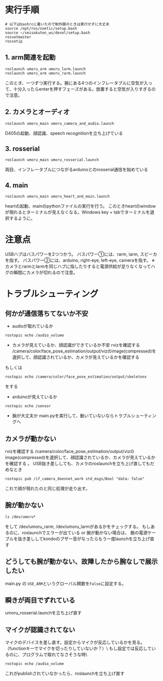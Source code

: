 # 実行手順
```
# 以下はbashrcに書いたので制作展のときは実行せずに大丈夫
source /opt/ros/noetic/setup.bash
source ~/seisakuten_ws/devel/setup.bash
rossetmaster
rossetip
```

## 1. arm関連を起動
```
roslaunch umoru_arm umoru_larm.launch
roslaunch umoru_arm umoru_rarm.launch
```
このとき、一つずつ実行する。腕にある4つのインフレータブルに空気が入って、十分入ったらenterを押すフェーズがある。放置すると空気が入りすぎるので注意。

## 2. カメラとオーディオ
```
roslaunch umoru_main umoru_camera_and_audio.launch
```
D405の起動、顔認識、speech recognitionを立ち上げている
## 3. rosserial
```
roslaunch umoru_main umoru_rosserial.launch
```
両目、インフレータブルにつながるarduinoとのrosserial通信を始めている
## 4. main
```
roslaunch umoru_main umoru_heart_and_main.launch
```
heartの起動、mainのpythonファイルの実行を行う。
このときheartのwindowが現れるとターミナルが見えなくなる。Windows key + tabでターミナルを選択するように。

# 注意点
USBハブはバスパワーを2つつかう。
バスパワー①には、rarm, larm, スピーカを指す。
バスパワー②には、arduino, right-eye, left-eye, cameraを指す。
※カメラとrarmとlarmを同じハブに指したりすると電源供給が足りなくなってハグの瞬間にカメラが切れるので注意。


# トラブルシューティング
## 何かが通信落ちてないか不安
- audioが取れているか
```
rostopic echo /audio_volume
```
- カメラが見えているか、顔認識ができているか不安
rvizを確認する
/camera/color/face_pose_estimation/output/vizのimage(compressed)を選択して、顔認識されているか、カメラが見えているかを確認する

もしくは
```
rostopic echo /camera/color/face_pose_estimation/output/skeletons
```
をする

- arduinoが見えているか
```
rostopic echo /sensor
```

- 腕が大丈夫か
main.pyを実行して、動いていないならトラブルシューティングへ

## カメラが動かない
rvizを確認する
/camera/color/face_pose_estimation/output/vizのimage(compressed)を選択して、顔認識されているか、カメラが見えているかを確認する
。
USB抜き差ししても、カメラのroslaunchを立ち上げ直してもだめなとき
```
rostopic pub /if_camera_doesnot_work std_msgs/Bool "data: false"
```
これで顔が現れたのと同じ処理が走り出す。

## 腕が動かない
```
ls /dev/umoru*
```
をして /dev/umoru_rarm, /dev/umoru_larmがあるかをチェックする。
もしあるのに、roslaunchでエラーが出ている or 腕が動かない場合は、
腕の電源ケーブルを抜き差ししてkondoのブザー音がなったらもう一度launchを立ち上げ直す

## どうしても腕が動かない、故障したから腕なしで展示したい
main.py の `USE_ARM`というグローバル関数を`False`に設定する。

## 瞬きが両目でずれている
umoru_rosserial.launchを立ち上げ直す

## マイクが認識されてない
マイクのデバイスを差し直す。設定からマイクが反応しているかを見る。（functionキーでマイクを切ったりしていないか？）\\
もし設定では反応しているのに、プログラムで取れてなさそうな時\\
```
rostopic echo /audio_volume
```
これがpublishされていなかったら、roslaunchを立ち上げ直す
